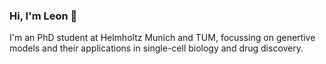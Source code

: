 ### Hi, I'm Leon 👋

I'm an PhD student at Helmholtz Munich and TUM, focussing on genertive models and their applications in single-cell biology and drug discovery. 
<!--
If you are looking for opportunities for a position as PhD student, postdoc, research engineer, research assistant, or an internship, Bachelor or Master’s thesis, have a look at my past work and student projects and ping me if you’re interested in working with me.

Interested in AI communication? I am also co-founder of KI macht Schule, a non-profit organization teaching ML basics to high-school students. We provide teachers with modern teaching software and are the first German company to offer fully German-hosted LLMs for education purposes.

I am also co-founder and CTO of Kinematik AI, a company offering customized machine vision and multi-modal learning systems.

🧑‍🎓 Interested in my research? Have a look at stes.io or my google scholar profile.
🦓 Check out cebra, our new representation learning algorithm to obtain embeddings of jointly recorded behavioral & neural data.
🎒 Check out how we teach ML & AI to highschool students at KI macht Schule.
🐦 Follow me on twitter: @leon_het
-->

<!--
**MxMstrmn/MxMstrmn** is a ✨ _special_ ✨ repository because its `README.md` (this file) appears on your GitHub profile.

Here are some ideas to get you started:

- 🔭 I’m currently working on ...
- 🌱 I’m currently learning ...
- 👯 I’m looking to collaborate on ...
- 🤔 I’m looking for help with ...
- 💬 Ask me about ...
- 📫 How to reach me: ...
- 😄 Pronouns: ...
- ⚡ Fun fact: ...
-->
